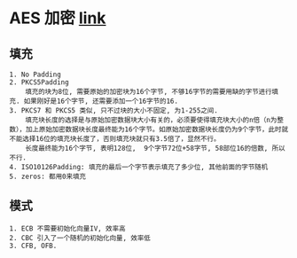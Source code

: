 


# AES 加密 [link](https://mp.weixin.qq.com/s?__biz=MjM5OTk4MDE2MA==&mid=2655165907&idx=7&sn=ca389a6ad2566844111d902af0dcd9b4&chksm=bc85003c8bf2892ad168f439a081e51d15fdab9808f8e85b0a433e3bd2665f2b43f4451b1106#rd)
## 填充
```text
1. No Padding
2. PKCS5Padding
    填充的块为8位, 需要原始的加密块为16个字节, 不够16字节的需要用缺的字节进行填充. 如果刚好是16个字节, 还需要添加一个16字节的16.
3. PKCS7 和 PKCS5 类似, 只不过块的大小不固定, 为1-255之间.
    填充块长度的选择是与原始加密数据块大小有关的，必须要使得填充块大小的n倍（n为整数），加上原始加密数据块长度最终能为16个字节。如原始加密数据块长度仍为9个字节，此时就不能选择16位的填充块长度了，否则填充块就只有3.5倍了，显然不行。
    长度最终能为16个字节, 表明128位,  9个字节72位+58字节, 58部位16的倍数, 所以不行.
4. ISO10126Padding: 填充的最后一个字节表示填充了多少位, 其他前面的字节随机
5. zeros: 都用0来填充
```
## 模式
```text
1. ECB 不需要初始化向量IV, 效率高
2. CBC 引入了一个随机的初始化向量, 效率低
3. CFB, OFB.
```